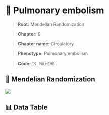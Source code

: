# 🧪 Pulmonary embolism

> **Root:** Mendelian Randomization

> **Chapter:** 9  

> **Chapter name:** Circulatory

> **Phenotype:** Pulmonary embolism  

> **Code:** `I9_PULMEMB`

## 🧬 Mendelian Randomization  

<img src="/MR/Figures/Forward/I9_PULMEMB.png"/>

## 📊 Data Table

<CsvTableMRF src="/MR_Data/Forward/I9_PULMEMB.csv"/>
